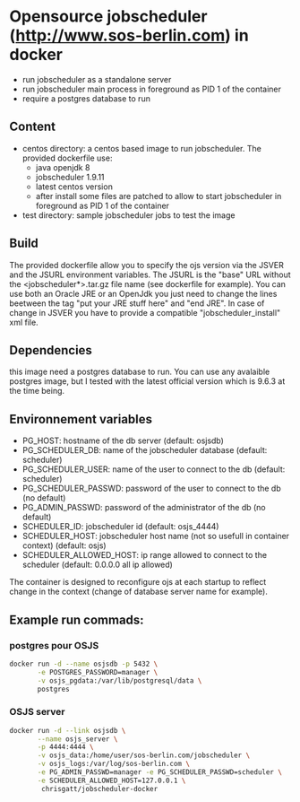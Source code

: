 # Opensource jobscheduler (http://www.sos-berlin.com) in docker

 - run jobscheduler as a standalone server
 - run jobscheduler main process in foreground as PID 1 of the container
 - require a postgres database to run

## Content

 - centos directory: a centos based image to run jobscheduler. The provided dockerfile use:
   - java openjdk 8
   - jobscheduler 1.9.11
   - latest centos version
   - after install some files are patched to allow to start jobscheduler in foreground as PID 1 of the container
 - test directory: sample jobscheduler jobs to test the image

## Build

The provided dockerfile allow you to specify the ojs version via the JSVER and the JSURL environment variables.
The JSURL is the "base" URL without the <jobscheduler*>.tar.gz file name (see dockerfile for example).
You can use both an Oracle JRE or an OpenJdk you just need to change the lines beetween the tag "put your JRE stuff here" and "end JRE".
In case of change in JSVER you have to provide a compatible "jobscheduler_install" xml file.

## Dependencies

this image need a postgres database to run. You can use any avalaible postgres image, but I tested with the latest official version which is 9.6.3 at the time being.

## Environnement variables

  - PG_HOST: hostname of the db server (default: osjsdb)
  - PG_SCHEDULER_DB: name of the jobscheduler database (default: scheduler)
  - PG_SCHEDULER_USER: name of the user to connect to the db (default: scheduler)
  - PG_SCHEDULER_PASSWD: password of the user to connect to the db (no default)
  - PG_ADMIN_PASSWD: password of the administrator of the db (no default)
  - SCHEDULER_ID: jobscheduler id (default: osjs_4444)
  - SCHEDULER_HOST: jobscheduler host name (not so usefull in container context) (default: osjs)
  - SCHEDULER_ALLOWED_HOST: ip range allowed to connect to the scheduler (default: 0.0.0.0 all ip allowed)

The container is designed to reconfigure ojs at each startup to reflect change in the context (change of database server name for example).

## Example run commads:

### postgres pour OSJS
```bash
docker run -d --name osjsdb -p 5432 \
	   -e POSTGRES_PASSWORD=manager \
	   -v osjs_pgdata:/var/lib/postgresql/data \
	   postgres
```

### OSJS server
```bash
docker run -d --link osjsdb \
	   --name osjs_server \
	   -p 4444:4444 \
	   -v osjs_data:/home/user/sos-berlin.com/jobscheduler \
	   -v osjs_logs:/var/log/sos-berlin.com \
	   -e PG_ADMIN_PASSWD=manager -e PG_SCHEDULER_PASSWD=scheduler \
	   -e SCHEDULER_ALLOWED_HOST=127.0.0.1 \
	    chrisgatt/jobscheduler-docker
```
